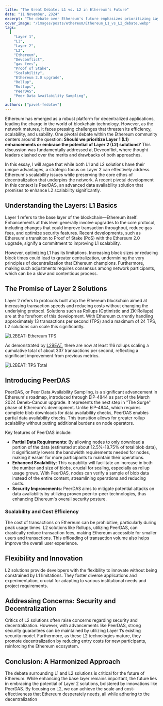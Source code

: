```yaml
---
title: "The Great Debate: L1 vs. L2 in Ethereum’s Future"
date: "11 November, 2024"
excerpt: "The debate over Ethereum's future emphasizes prioritizing Layer 2 solutions for scalability and cost-efficiency while balancing decentralization."
cover_image: "/images/posts/ethereum/Ethereum_L1_vs_L2_debate.webp"
tags:
  [
    "Layer 1",
    "L1",
    "Layer 2",
    "L2",
    "Ethereum",
    "Devconflict",
    "gas fees",
    "Proof of Stake",
    "Scalability",
    "Ethereum 2.0 upgrade",
    "Rollup",
    "Rollups",
    "PeerDAS",
    "Peer Data Availability Sampling",
  ]
authors: ["pavel-fedotov"]
---
```


Ethereum has emerged as a robust platform for decentralized applications, leading the charge in the world of blockchain technology. However, as the network matures, it faces pressing challenges that threaten its efficiency, scalability, and usability. One pivotal debate within the Ethereum community centers around the question: **Should we prioritize Layer 1 (L1) enhancements or embrace the potential of Layer 2 (L2) solutions?** This discussion was fundamentally addressed at Devconflict, where thought leaders clashed over the merits and drawbacks of both approaches.

In this essay, I will argue that while both L1 and L2 solutions have their unique advantages, a strategic focus on Layer 2 can effectively address Ethereum's scalability issues while preserving the core ethos of decentralization that underpins the network. A recent pivotal development in this context is PeerDAS, an advanced data availability solution that promises to enhance L2 scalability significantly.

## Understanding the Layers: L1 Basics

Layer 1 refers to the base layer of the blockchain—Ethereum itself. Enhancements at this level generally involve upgrades to the core protocol, including changes that could improve transaction throughput, reduce gas fees, and optimize security features. Recent developments, such as Ethereum's transition to Proof of Stake (PoS) with the Ethereum 2.0 upgrade, signify a commitment to improving L1 scalability.

However, optimizing L1 has its limitations. Increasing block sizes or reducing block times could lead to greater centralization, undermining the very principles of decentralization that Ethereum champions. Furthermore, making such adjustments requires consensus among network participants, which can be a slow and contentious process.

## The Promise of Layer 2 Solutions

Layer 2 refers to protocols built atop the Ethereum blockchain aimed at increasing transaction speeds and reducing costs without changing the underlying protocol. Solutions such as Rollups (Optimistic and ZK-Rollups) are at the forefront of this development. With Ethereum currently handling approximately 13 transactions per second (TPS) and a maximum of 24 TPS, L2 solutions can scale this significantly.

![L2BEAT: Ethereum TPS](/images/posts/ethereum/L2Beat-TPS.webp)

As demonstrated by [L2BEAT](https://l2beat.com/scaling/summary), there are now at least 116 rollups scaling a cumulative total of about 337 transactions per second, reflecting a significant improvement from previous metrics.

![L2BEAT: TPS Total](/images/posts/ethereum/TPS-Total.webp)

## Introducing PeerDAS

PeerDAS, or Peer Data Availability Sampling, is a significant advancement in Ethereum's roadmap, introduced through EIP-4844 as part of the March 2024 Deneb-Cancun upgrade. It represents the next step in "The Surge" phase of Ethereum's development. Unlike EIP-4844, which requires complete blob downloads for data availability checks, PeerDAS enables partial data availability checks. This transition allows for greater rollup scalability without putting additional burdens on node operators.

Key features of PeerDAS include:

- **Partial Data Requirements**: By allowing nodes to only download a portion of the data (estimated at about 12.5%-18.75% of total blob data), it significantly lowers the bandwidth requirements needed for nodes, making it easier for more participants to maintain their operations.
- **Enhanced Scalability**: This capability will facilitate an increase in both the number and size of blobs, crucial for scaling, especially as rollup usage grows. With PeerDAS, nodes can verify a sample of blob data instead of the entire content, streamlining operations and reducing costs.
- **Security Improvements**: PeerDAS aims to mitigate potential attacks on data availability by utilizing proven peer-to-peer technologies, thus enhancing Ethereum's overall security posture.

### Scalability and Cost Efficiency

The cost of transactions on Ethereum can be prohibitive, particularly during peak usage times. L2 solutions like Rollups, utilizing PeerDAS, can drastically reduce transaction fees, making Ethereum accessible for smaller users and transactions. This offloading of transaction volume also helps improve the overall user experience.

## Flexibility and Innovation

L2 solutions provide developers with the flexibility to innovate without being constrained by L1 limitations. They foster diverse applications and experimentation, crucial for adapting to various institutional needs and project requirements.

## Addressing Concerns: Security and Decentralization

Critics of L2 solutions often raise concerns regarding security and decentralization. However, with advancements like PeerDAS, strong security guarantees can be maintained by utilizing Layer 1’s existing security model. Furthermore, as these L2 technologies mature, they promote decentralization by reducing entry costs for new participants, reinforcing the Ethereum ecosystem.

## Conclusion: A Harmonized Approach

The debate surrounding L1 and L2 solutions is critical for the future of Ethereum. While enhancing the base layer remains important, the future lies in embracing the potential of Layer 2 solutions, bolstered by innovations like PeerDAS. By focusing on L2, we can achieve the scale and cost-effectiveness that Ethereum desperately needs, all while adhering to the decentralization
